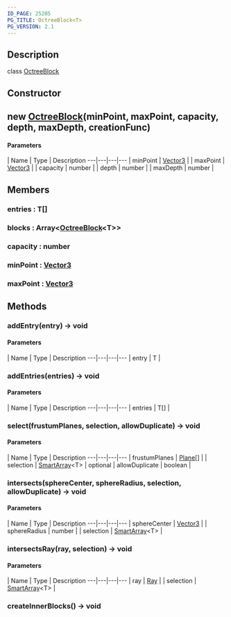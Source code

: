 ```yaml
---
ID_PAGE: 25205
PG_TITLE: OctreeBlock<T>
PG_VERSION: 2.1
---
```

## Description

class [OctreeBlock](/classes/3.1/OctreeBlock)



## Constructor

## new [OctreeBlock](/classes/3.1/OctreeBlock)(minPoint, maxPoint, capacity, depth, maxDepth, creationFunc)



#### Parameters
 | Name | Type | Description
---|---|---|---
 | minPoint | [Vector3](/classes/3.1/Vector3) | 
 | maxPoint | [Vector3](/classes/3.1/Vector3) | 
 | capacity | number | 
 | depth | number | 
 | maxDepth | number | 
## Members

### entries : T[]



### blocks : Array&lt;[OctreeBlock](/classes/3.1/OctreeBlock)&lt;T&gt;&gt;



### capacity : number



### minPoint : [Vector3](/classes/3.1/Vector3)



### maxPoint : [Vector3](/classes/3.1/Vector3)



## Methods

### addEntry(entry) &rarr; void



#### Parameters
 | Name | Type | Description
---|---|---|---
 | entry | T | 

### addEntries(entries) &rarr; void



#### Parameters
 | Name | Type | Description
---|---|---|---
 | entries | T[] | 

### select(frustumPlanes, selection, allowDuplicate) &rarr; void



#### Parameters
 | Name | Type | Description
---|---|---|---
 | frustumPlanes | [Plane](/classes/3.1/Plane)[] | 
 | selection | [SmartArray](/classes/3.1/SmartArray)&lt;T&gt; | 
optional | allowDuplicate | boolean | 
### intersects(sphereCenter, sphereRadius, selection, allowDuplicate) &rarr; void



#### Parameters
 | Name | Type | Description
---|---|---|---
 | sphereCenter | [Vector3](/classes/3.1/Vector3) | 
 | sphereRadius | number | 
 | selection | [SmartArray](/classes/3.1/SmartArray)&lt;T&gt; | 
### intersectsRay(ray, selection) &rarr; void



#### Parameters
 | Name | Type | Description
---|---|---|---
 | ray | [Ray](/classes/3.1/Ray) | 
 | selection | [SmartArray](/classes/3.1/SmartArray)&lt;T&gt; | 
### createInnerBlocks() &rarr; void


